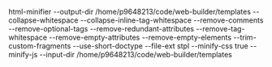 html-minifier --output-dir /home/p9648213/code/web-builder/templates --collapse-whitespace --collapse-inline-tag-whitespace --remove-comments --remove-optional-tags --remove-redundant-attributes --remove-tag-whitespace --remove-empty-attributes --remove-empty-elements --trim-custom-fragments --use-short-doctype --file-ext stpl --minify-css true --minify-js --input-dir /home/p9648213/code/web-builder/templates
